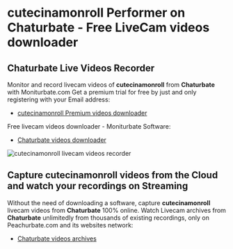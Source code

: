 # cutecinamonroll Performer on Chaturbate - Free LiveCam videos downloader

## Chaturbate Live Videos Recorder

Monitor and record livecam videos of **cutecinamonroll** from **Chaturbate** with Moniturbate.com
Get a premium trial for free by just and only registering with your Email address:
* [cutecinamonroll Premium videos downloader](https://moniturbate.com/request-demo-licence-key.html)

Free livecam videos downloader - Moniturbate Software:
* [Chaturbate videos downloader](https://moniturbate.com/moniturbate-download-software.html)

![cutecinamonroll livecam videos recorder](https://peachurnet.com/templates/moniturbate-software.png)


## Capture cutecinamonroll videos from the Cloud and watch your recordings on Streaming

Without the need of downloading a software, capture **cutecinamonroll** livecam videos from **Chaturbate** 100% online.
Watch Livecam archives from **Chaturbate** unlimitedly from thousands of existing recordings, only on Peachurbate.com and its websites network:
* [Chaturbate videos archives](https://peachurnet.com/)